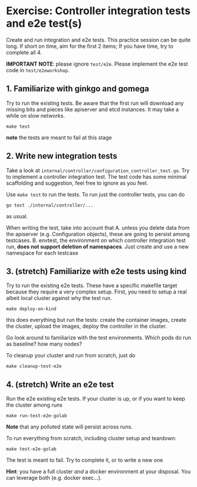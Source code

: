# Exercise: Controller integration tests and e2e test(s)

Create and run integration and e2e tests.
This practice session can be quite long.
If short on time, aim for the first 2 items;
If you have time, try to complete all 4.

**IMPORTANT NOTE**: please ignore `test/e2e`.
Please implement the e2e test code in `test/e2eworkshop`.

## 1. Familiarize with ginkgo and gomega

Try to run the existing tests. Be aware that the first run will download
any missing bits and pieces like apiserver and etcd instances. It may
take a while on slow networks.
```
make test
```
**note** the tests are meant to fail at this stage

## 2. Write new integration tests

Take a look at `internal/controller/configuration_controller_test.go`.
Try to implement a controller integration test. The test code has some
minimal scaffolding and suggestion, feel free to ignore as you feel.

Use `make test` to run the tests.
To run just the controller tests, you can do
```
go test ./internal/controller/...
```
as usual.

When writing the test, take into account that
A. unless you delete data from the apiserver (e.g. Configuration objects),
   these are going to persist among testcases.
B. envtest, the environment on which controller integration test run,
   **does not support deletion of namespaces**. Just create and use a
   new namespace for each testcase 

## 3. (stretch) Familiarize with e2e tests using kind

Try to run the existing e2e tests. These have a specific makefile target
because they require a very complex setup. First, you need to setup a real
albeit local cluster against why the test run.
```
make deploy-on-kind
```

this does everything but run the tests: create the container images, create
the cluster, upload the images, deploy the controller in the cluster.

Go look around to familiarize with the test environments.
Which pods do run as baseline? how many nodes?

To cleanup your cluster and run from scratch, just do
```
make cleanup-test-e2e
```

## 4. (stretch) Write an e2e test

Run the e2e existing e2e tests.
If your cluster is up, or if you want to keep the cluster among runs
```
make run-test-e2e-golab
```
**Note** that any polluted state will persist across runs.

To run everything from scratch, including cluster setup and teardown:
```
make test-e2e-golab
```

The test is meant to fail. Try to complete it, or to write a new one

**Hint**: you have a full cluster *and* a docker environment at your disposal.
You can leverage both (e.g. docker exec...).
